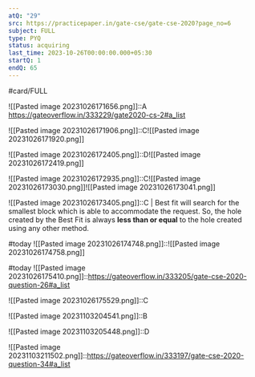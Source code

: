 ```yaml
---
atQ: "29"
src: https://practicepaper.in/gate-cse/gate-cse-2020?page_no=6
subject: FULL
type: PYQ
status: acquiring
last_time: 2023-10-26T00:00:00.000+05:30
startQ: 1
endQ: 65
---
```

#card/FULL 


![[Pasted image 20231026171656.png]]::A https://gateoverflow.in/333229/gate2020-cs-2#a_list <!--SR:!2023-11-03,4,272-->


![[Pasted image 20231026171906.png]]::C![[Pasted image 20231026171920.png]] <!--SR:!2023-11-13,11,270-->

![[Pasted image 20231026172405.png]]::D![[Pasted image 20231026172419.png]] <!--SR:!2023-11-03,4,272-->


![[Pasted image 20231026172935.png]]::C![[Pasted image 20231026173030.png]]![[Pasted image 20231026173041.png]] <!--SR:!2023-11-03,4,272-->

![[Pasted image 20231026173405.png]]::C |   Best fit will search for the smallest block which is able to accommodate the request. So, the hole created by the Best Fit is always **less than or equal** to the hole created using any other method. <!--SR:!2023-11-03,4,272-->

#today ![[Pasted image 20231026174748.png]]::![[Pasted image 20231026174758.png]]


#today ![[Pasted image 20231026175410.png]]::https://gateoverflow.in/333205/gate-cse-2020-question-26#a_list

![[Pasted image 20231026175529.png]]::C <!--SR:!2023-11-03,4,272-->


![[Pasted image 20231103204541.png]]::B

![[Pasted image 20231103205448.png]]::D

![[Pasted image 20231103211502.png]]::https://gateoverflow.in/333197/gate-cse-2020-question-34#a_list

